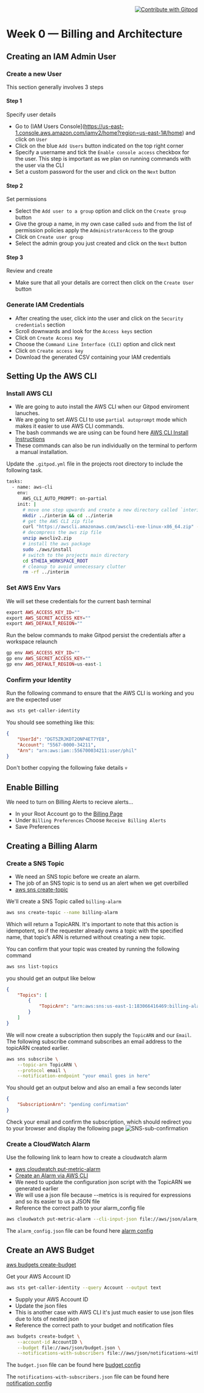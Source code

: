 <p align=right> 
<a href="https://gitpod.io/#https://github.com/philemonnwanne/aws-bootcamp-cruddur-2023">
  <img
    src="https://img.shields.io/badge/Contribute%20with-Gitpod-908a85?logo=gitpod"
    alt="Contribute with Gitpod"
    style="text-align: right"
  />
</a>
</p>

# Week 0 — Billing and Architecture

## Creating an IAM Admin User
### Create a new User
This section generally involves 3 steps

#### Step 1
Specify user details
- Go to (IAM Users Console](https://us-east-1.console.aws.amazon.com/iamv2/home?region=us-east-1#/home) and click on `User`
- Click on the blue `Add Users` button indicated on the top right corner
- Specify a username and tick the `Enable console access` checkbox for the user. This step is important as we plan on running commands with the user via the CLI
- Set a custom password for the user and click on the `Next` button

#### Step 2
Set permissions
- Select the `Add user to a group` option and click on the `Create group` button
- Give the group a name, in my own case called `sudo` and from the list of permission policies apply the `AdministratorAccess` to the group
- Click on `Create user group`
- Select the admin group you just created and click on the `Next` button

#### Step 3
Review and create
- Make sure that all your details are correct then click on the `Create User` button

### Generate IAM Credentials
- After creating the user, click into the user and click on the `Security credentials` section
- Scroll downwards and look for the `Access keys` section
- Click on `Create Access Key`
- Choose the `Command Line Interface (CLI)` option and click next
- Click on `Create access key`
- Download the generated CSV containing your IAM credentials

## Setting Up the AWS CLI

### Install AWS CLI

- We are going to auto install the AWS CLI when our Gitpod enviroment lanuches.
- We are going to set AWS CLI to use `partial autoprompt` mode which makes it easier to use AWS CLI commands.
- The bash commands we are using can be found here [AWS CLI Install Instructions](https://docs.aws.amazon.com/cli/latest/userguide/getting-started-install.html)
- These commands can also be run individually on the terminal to perform a manual installation.

Update the `.gitpod.yml` file in the projects root directory to include the following task.

```bash
tasks:
  - name: aws-cli
    env:
      AWS_CLI_AUTO_PROMPT: on-partial
    init: |
      # move one step upwards and create a new directory called `interim` then move into that directory
      mkdir ../interim && cd ../interim
      # get the AWS CLI zip file
      curl "https://awscli.amazonaws.com/awscli-exe-linux-x86_64.zip" -o "awscliv2.zip"
      # decompress the aws zip file
      unzip awscliv2.zip
      # install the aws package
      sudo ./aws/install
      # switch to the projects main directory
      cd $THEIA_WORKSPACE_ROOT
      # cleanup to avoid unnecessary clutter
      rm -rf ../interim
```

### Set AWS Env Vars

We will set these credentials for the current bash terminal
```php
export AWS_ACCESS_KEY_ID=""
export AWS_SECRET_ACCESS_KEY=""
export AWS_DEFAULT_REGION=""
```

Run the below commands to make Gitpod persist the credentials after a workspace relaunch
```php
gp env AWS_ACCESS_KEY_ID=""
gp env AWS_SECRET_ACCESS_KEY=""
gp env AWS_DEFAULT_REGION=us-east-1
```

### Confirm your Identity

Run the following command to ensure that the AWS CLI is working and you are the expected user
```bash
aws sts get-caller-identity
```

You should see something like this:
```json
{
    "UserId": "DGT5ZRJKDT2ONP4ET7YE8",
    "Account": "5567-0000-34211",
    "Arn": "arn:aws:iam::556700034211:user/phil"
}
```
Don't bother copying the following fake details 💀


## Enable Billing 

We need to turn on Billing Alerts to recieve alerts...

- In your Root Account go to the [Billing Page](https://console.aws.amazon.com/billing/)
- Under `Billing Preferences` Choose `Receive Billing Alerts`
- Save Preferences


## Creating a Billing Alarm

### Create a SNS Topic

- We need an SNS topic before we create an alarm.
- The job of an SNS topic is to send us an alert when we get overbilled
- [aws sns create-topic](https://docs.aws.amazon.com/cli/latest/reference/sns/create-topic.html)

We'll create a SNS Topic called `billing-alarm`
```bash
aws sns create-topic --name billing-alarm
```
Which will return a TopicARN. It's important to note that this action is idempotent, so if the requester already owns a topic with the specified name, that topic’s ARN is returned without creating a new topic.

You can confirm that your topic was created by running the following command
```bash
aws sns list-topics
```

you should get an output like below
```json
{
    "Topics": [
        {
            "TopicArn": "arn:aws:sns:us-east-1:183066416469:billing-alarm"
        }
    ]
}
```

We will now create a subscription then supply the `TopicARN` and our `Email`. The following subscribe command subscribes an email address to the topicARN created earlier.
```sh
aws sns subscribe \
    --topic-arn TopicARN \
    --protocol email \
    --notification-endpoint "your email goes in here"
```
You should get an output below and also an email a few seconds later
```json
{
    "SubscriptionArn": "pending confirmation"
}
```

Check your email and confirm the subscription, which should redirect you to your browser and display the following page
![SNS-sub-confirmation](https://github.com/philemonnwanne/aws-bootcamp-cruddur-2023/blob/main/journal/images/week0/sns-sub-confirm.png)

### Create a CloudWatch Alarm
Use the following link to learn how to create a cloudwatch alarm

- [aws cloudwatch put-metric-alarm](https://docs.aws.amazon.com/cli/latest/reference/cloudwatch/put-metric-alarm.html)
- [Create an Alarm via AWS CLI](https://aws.amazon.com/premiumsupport/knowledge-center/cloudwatch-estimatedcharges-alarm/)
- We need to update the configuration json script with the TopicARN we generated earlier
- We will use a json file because --metrics is is required for expressions and so its easier to us a JSON file
- Reference the correct path to your alarm_config file

```bash
aws cloudwatch put-metric-alarm --cli-input-json file://aws/json/alarm_config.json
```
The `alarm_config.json` file can be found here [alarm config](https://github.com/philemonnwanne/aws-bootcamp-cruddur-2023/blob/main/journal/json/alarm_config.json)


## Create an AWS Budget

[aws budgets create-budget](https://docs.aws.amazon.com/cli/latest/reference/budgets/create-budget.html)

Get your AWS Account ID
```bash
aws sts get-caller-identity --query Account --output text
```

- Supply your AWS Account ID
- Update the json files
- This is another case with AWS CLI it's just much easier to use json files due to lots of nested json
- Reference the correct path to your budget and notification files

```bash
aws budgets create-budget \
    --account-id AccountID \
    --budget file://aws/json/budget.json \
    --notifications-with-subscribers file://aws/json/notifications-with-subscribers.json
```
The `budget.json` file can be found here [budget config](https://github.com/philemonnwanne/aws-bootcamp-cruddur-2023/blob/main/journal/json/budget.json)

The `notifications-with-subscribers.json` file can be found here [notification config](https://github.com/philemonnwanne/aws-bootcamp-cruddur-2023/blob/main/journal/json/notifications-with-subscribers.json)
